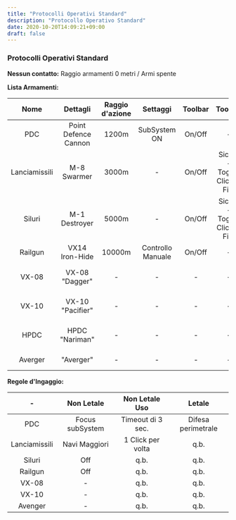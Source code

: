 ```yaml
---
title: "Protocolli Operativi Standard"
description: "Protocollo Operativo Standard"
date: 2020-10-20T14:09:21+09:00
draft: false
---
```


### Protocolli Operativi Standard

**Nessun contatto:** Raggio armamenti 0 metri / Armi spente

**Lista Armamenti:**

| Nome     			| Dettagli 			 			| Raggio d'azione 		| Settaggi 				| Toolbar 	| Toolbar 							| Scopo 				| Utilizzo 			| Munizioni 				| Specifiche							|
|		:----:		|			:----:				|		:----: 			|  		:----: 			|	:----: 	| 			:----:  				|		:----: 			|  		:----: 		|		:----:  			|		   		:----:					|
|	PDC				|	Point Defence Cannon		|	1200m				|	SubSystem ON		|	On/Off	|				-					|	Ingaggi Ordinari	|	In Movimento	|	Nato25x184				|	Letali se a Fuoco Continuo			|
|	Lanciamissili	|	M-8 Swarmer					|	3000m				|			-			|	On/Off	|	Sicura - Toggle Click to Fire	|	Navi Maggiori		|	<100 m/s		|	Destroyer Missile X		|	Sciame di Missili Veloci e Precisi	|
|	Siluri			|	M-1 Destroyer				|	5000m				|			-			|	On/Off	|	Sicura - Toggle Click to Fire	|	Risposta Letale		|	Stazionari		|	Boomer Torpedo			|	Incapacitanti, più Lenti e Letali	|
|	Railgun			|	VX14 Iron-Hide				|	10000m				|	Controllo Manuale	|	On/Off	|				-					|	Distruzione			|		-			|	250kg W + U				|	Incapacitante e Distruttiva			|
|	VX-08			|	VX-08 "Dagger"				|			-			|			-			|		-	|				-					|			-			|		-			|	35mm Railgun spike		|				-						|	
|	VX-10			|	VX-10 "Pacifier"			|			-			|			-			|		-	|				-					|			-			|		-			|	256mm Railgun spike		|				-						|	
|	HPDC			|	HPDC "Nariman"				|			-			|			-			|		-	|				-					|			-			|		-			|	70mm Nariman Ammobox	|				-						|
|	Averger			|	"Averger"					|			-			|			-			|		-	|				-					|			-			|		-			|	185	Averger Ammobox		|				-						|

**Regole d'Ingaggio:**

| -	    			| Non Letale		| Non Letale Uso 		| Letale 				|
|		:----:		|		:----:		|		:----: 			|  		:----: 			|
|	PDC				|	Focus subSystem	|	Timeout di 3 sec.	|	Difesa perimetrale	|
|	Lanciamissili	|	Navi Maggiori	|	1 Click per volta	|	q.b.				|
|	Siluri			|	Off				|	q.b.				|	q.b.				|
|	Railgun			|	Off				|	q.b.				|	q.b.				|
|	VX-08			|		-			|	q.b.				|	q.b.				|
|	VX-10			|		-			|	q.b.				|	q.b.				|
|	Avenger			|		-			|	q.b.				|	q.b.				|

